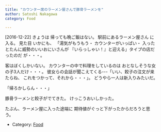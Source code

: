 ```yaml
---
title: "カウンター席のラーメン屋さんで豚骨ラーメンを"
author: Satoshi Nakagawa
category: Food

---
```


[2016-12-22]  きょうは
帰っても晩ご飯はない。
駅前にあるラーメン屋さん
に入る。
見た目 いかにも、
「湯気がもうもう・
カウンターがいっぱい・
入ったとたんに威勢のいいおにいさんが
『いらっしゃい！』と迎える」タイプの店だったのだ
が・・・。

 客はぼくしかいない。
カウンターの中で料理をしているのは
おとなしそうな女の子3人だけ・・・。
彼女らの会話が聞こえてくる---「いい、餃子の注文が来たらね、
これをつかって、それから・・・」。
どうやら一人は新入りみたいだ。

 「帰ろかしらん・・・」

<!--more-->

 豚骨ラーメンと餃子がでてきた。
けっこうおいしかった。

 たぶん、ラーメン屋に入った途端に
期待値がぐっと下がったからだろうと思う。

- Category: [Food](/categories.html#Food)

